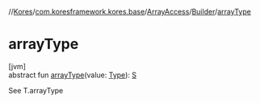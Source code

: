 //[Kores](../../../../index.md)/[com.koresframework.kores.base](../../index.md)/[ArrayAccess](../index.md)/[Builder](index.md)/[arrayType](array-type.md)

# arrayType

[jvm]\
abstract fun [arrayType](array-type.md)(value: [Type](https://docs.oracle.com/javase/8/docs/api/java/lang/reflect/Type.html)): [S](index.md)

See T.arrayType
